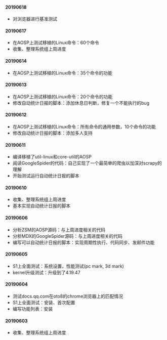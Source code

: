 #### 20190618

- 对浏览器进行基准测试

#### 20190617

- 在AOSP上测试移植的Linux命令：60个命令
- 收集、整理系统组上周进度

#### 20190614

- 在AOSP上测试移植的Linux命令：35个命令的功能

#### 20190613

- 在AOSP上测试移植的Linux命令：20个命令的功能
- 修改自动统计日报的脚本：添加休息日判断，修复一个不能执行的bug

#### 20190612

- 在AOSP上测试移植的Linux命令：所有命令的通用参数，10个命令的功能
- 修改自动统计日报的脚本：添加多人支持

#### 20190611

- 编译移植了util-linux和core-util的AOSP
- 阅读GoogleSpider的代码：自己实现了一个最简单的爬虫以加深对scrapy的理解
- 开始测试运行自动统计日报的脚本

#### 20190610

- 收集、整理系统组上周进度
- 基本实现自动统计日报的脚本

#### 20190606

- 分析ZSM的AOSP源码：与上周进度相关的代码
- 分析MDX的GoogleSpider源码：与上周进度相关的代码
- 编写可以自动统计日报的脚本：实现周期性执行、代码同步、发邮件功能

#### 20190605

- S1上全面测试：系统设置，性能测试(pc mark, 3d mark)
- kernel升级测试：升级到了4.19.47

#### 20190604

- 测试docs.qq.com在oto8的chrome浏览器上的匹配情况
- S1上全面测试：安装、首次配置
- 编写功能列表：安装

#### 20190603

- 收集、整理系统组上周进度
